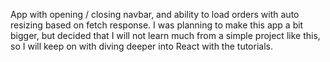 App with opening / closing navbar, and ability to load orders with auto resizing based on fetch response.
I was planning to make this app a bit bigger, but decided that I will not learn much from a simple project like this, so I will keep on with diving deeper into React with the tutorials.